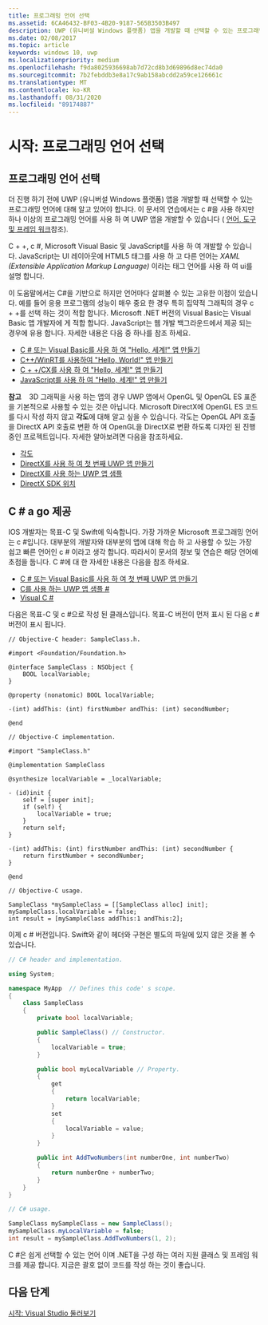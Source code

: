 ```yaml
---
title: 프로그래밍 언어 선택
ms.assetid: 6CA46432-BF03-4B20-9187-565B3503B497
description: UWP (유니버설 Windows 플랫폼) 앱을 개발할 때 선택할 수 있는 프로그래밍 언어에 대해 알아봅니다.
ms.date: 02/08/2017
ms.topic: article
keywords: windows 10, uwp
ms.localizationpriority: medium
ms.openlocfilehash: f9da8025936698ab7d72cd8b3d69896d8ec74da0
ms.sourcegitcommit: 7b2febddb3e8a17c9ab158abcdd2a59ce126661c
ms.translationtype: MT
ms.contentlocale: ko-KR
ms.lasthandoff: 08/31/2020
ms.locfileid: "89174887"
---
```

# <a name="getting-started-choosing-a-programming-language"></a>시작: 프로그래밍 언어 선택

## <a name="choosing-a-programming-language"></a>프로그래밍 언어 선택

더 진행 하기 전에 UWP (유니버설 Windows 플랫폼) 앱을 개발할 때 선택할 수 있는 프로그래밍 언어에 대해 알고 있어야 합니다. 이 문서의 연습에서는 c #을 사용 하지만 하나 이상의 프로그래밍 언어를 사용 하 여 UWP 앱을 개발할 수 있습니다 ( [언어, 도구 및 프레임 워크](/previous-versions/windows/apps/dn465799(v=win.10))참조).

C + +, c #, Microsoft Visual Basic 및 JavaScript를 사용 하 여 개발할 수 있습니다. JavaScript는 UI 레이아웃에 HTML5 태그를 사용 하 고 다른 언어는 *XAML (Extensible Application Markup Language)* 이라는 태그 언어를 사용 하 여 ui를 설명 합니다.

이 도움말에서는 C#을 기반으로 하지만 언어마다 살펴볼 수 있는 고유한 이점이 있습니다. 예를 들어 응용 프로그램의 성능이 매우 중요 한 경우 특히 집약적 그래픽의 경우 c + +를 선택 하는 것이 적합 합니다. Microsoft .NET 버전의 Visual Basic는 Visual Basic 앱 개발자에 게 적합 합니다. JavaScript는 웹 개발 백그라운드에서 제공 되는 경우에 유용 합니다. 자세한 내용은 다음 중 하나를 참조 하세요.

-   [C # 또는 Visual Basic를 사용 하 여 "Hello, 세계!" 앱 만들기](../get-started/create-a-hello-world-app-xaml-universal.md)
-   [C++/WinRT를 사용하여 "Hello, World!" 앱 만들기](../get-started/create-a-basic-windows-10-app-in-cppwinrt.md)
-   [C + +/CX를 사용 하 여 "Hello, 세계!" 앱 만들기](../get-started/create-a-basic-windows-10-app-in-cpp.md)
-   [JavaScript를 사용 하 여 "Hello, 세계!" 앱 만들기](../get-started/create-a-hello-world-app-js-uwp.md)

**참고**    3D 그래픽을 사용 하는 앱의 경우 UWP 앱에서 OpenGL 및 OpenGL ES 표준을 기본적으로 사용할 수 있는 것은 아닙니다. Microsoft DirectX에 OpenGL ES 코드를 다시 작성 하지 않고 **각도**에 대해 알고 싶을 수 있습니다. 각도는 OpenGL API 호출을 DirectX API 호출로 변환 하 여 OpenGL을 DirectX로 변환 하도록 디자인 된 진행 중인 프로젝트입니다. 자세한 알아보려면 다음을 참조하세요.
-   [각도](https://bugs.chromium.org/p/angleproject/)
-   [DirectX를 사용 하 여 첫 번째 UWP 앱 만들기](/previous-versions/windows/apps/br229580(v=win.10))
-   [DirectX를 사용 하는 UWP 앱 샘플](/samples/browse/?expanded=windows&products=windows-uwp&terms=directx)
-   [DirectX SDK 위치](/windows/desktop/directx-sdk--august-2009-)

## <a name="giving-c-a-go"></a>C # a go 제공

IOS 개발자는 목표-C 및 Swift에 익숙합니다. 가장 가까운 Microsoft 프로그래밍 언어는 c #입니다. 대부분의 개발자와 대부분의 앱에 대해 학습 하 고 사용할 수 있는 가장 쉽고 빠른 언어인 c # 이라고 생각 합니다. 따라서이 문서의 정보 및 연습은 해당 언어에 초점을 둡니다. C #에 대 한 자세한 내용은 다음을 참조 하세요.

-   [C # 또는 Visual Basic를 사용 하 여 첫 번째 UWP 앱 만들기](../get-started/create-a-hello-world-app-xaml-universal.md)
-   [C를 사용 하는 UWP 앱 샘플 #](/samples/browse/?expanded=windows&languages=csharp&products=windows-uwp)
-   [Visual C #](/dotnet/csharp/)

다음은 목표-C 및 c #으로 작성 된 클래스입니다. 목표-C 버전이 먼저 표시 된 다음 c # 버전이 표시 됩니다.

```obj-c
// Objective-C header: SampleClass.h.

#import <Foundation/Foundation.h>

@interface SampleClass : NSObject {
    BOOL localVariable;
}

@property (nonatomic) BOOL localVariable;

-(int) addThis: (int) firstNumber andThis: (int) secondNumber;

@end
```

```obj-c
// Objective-C implementation.

#import "SampleClass.h"

@implementation SampleClass

@synthesize localVariable = _localVariable;

- (id)init {
    self = [super init];
    if (self) {
        localVariable = true;
    }
    return self;
}

-(int) addThis: (int) firstNumber andThis: (int) secondNumber {
    return firstNumber + secondNumber;
}

@end
```

```obj-c
// Objective-C usage.

SampleClass *mySampleClass = [[SampleClass alloc] init];
mySampleClass.localVariable = false;
int result = [mySampleClass addThis:1 andThis:2];
```

이제 c # 버전입니다. Swift와 같이 헤더와 구현은 별도의 파일에 있지 않은 것을 볼 수 있습니다.

```csharp
// C# header and implementation.

using System;

namespace MyApp  // Defines this code' s scope.
{
    class SampleClass
    {
        private bool localVariable;

        public SampleClass() // Constructor.
        {
            localVariable = true;
        }

        public bool myLocalVariable // Property.
        {
            get
            {
                return localVariable;
            }
            set
            {
                localVariable = value; 
            }
        }

        public int AddTwoNumbers(int numberOne, int numberTwo)
        {
            return numberOne + numberTwo;
        }        
    }
}
```

```csharp
// C# usage.

SampleClass mySampleClass = new SampleClass();
mySampleClass.myLocalVariable = false;
int result = mySampleClass.AddTwoNumbers(1, 2);
```

C #은 쉽게 선택할 수 있는 언어 이며 .NET을 구성 하는 여러 지원 클래스 및 프레임 워크를 제공 합니다. 지금은 괄호 없이 코드를 작성 하는 것이 좋습니다.

## <a name="next-step"></a>다음 단계

[시작: Visual Studio 둘러보기](getting-started-getting-around-in-visual-studio.md)